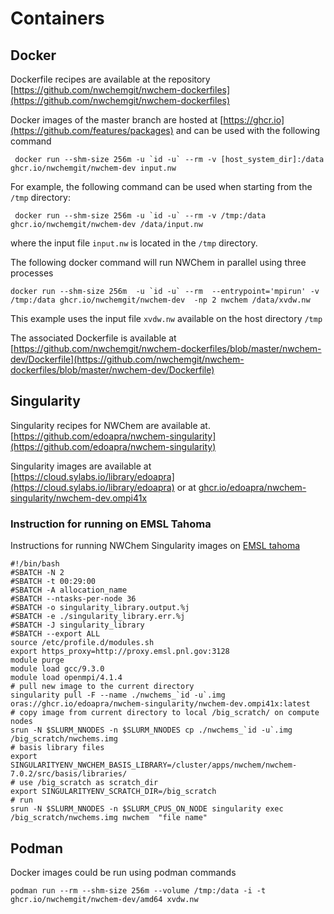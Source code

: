 # Containers

## Docker 

Dockerfile recipes are available at the repository [https://github.com/nwchemgit/nwchem-dockerfiles](https://github.com/nwchemgit/nwchem-dockerfiles)

Docker images of the master branch are hosted at [https://ghcr.io](https://github.com/features/packages) and can be used with the following command  

```
 docker run --shm-size 256m -u `id -u` --rm -v [host_system_dir]:/data ghcr.io/nwchemgit/nwchem-dev input.nw
```
For example, the following command can be used when starting from the `/tmp` directory:
```
 docker run --shm-size 256m -u `id -u` --rm -v /tmp:/data ghcr.io/nwchemgit/nwchem-dev /data/input.nw
```
where the input file `input.nw` is located in the `/tmp` directory.


The following docker command will run NWChem in parallel using three processes 
```
docker run --shm-size 256m  -u `id -u` --rm  --entrypoint='mpirun' -v /tmp:/data ghcr.io/nwchemgit/nwchem-dev  -np 2 nwchem /data/xvdw.nw
```
This example uses the input file `xvdw.nw` available on the host directory `/tmp`

The associated Dockerfile is available at  
[https://github.com/nwchemgit/nwchem-dockerfiles/blob/master/nwchem-dev/Dockerfile](https://github.com/nwchemgit/nwchem-dockerfiles/blob/master/nwchem-dev/Dockerfile) 


## Singularity

Singularity recipes for NWChem are available at.  
[https://github.com/edoapra/nwchem-singularity](https://github.com/edoapra/nwchem-singularity)

Singularity images are available at  
[https://cloud.sylabs.io/library/edoapra](https://cloud.sylabs.io/library/edoapra)
or at
[ghcr.io/edoapra/nwchem-singularity/nwchem-dev.ompi41x](https://ghcr.io/edoapra/nwchem-singularity/nwchem-dev.ompi41x)


### Instruction for running on EMSL Tahoma

Instructions for running NWChem Singularity images on [EMSL tahoma](https://www.emsl.pnnl.gov/MSC/UserGuide/tahoma/tahoma_overview.html)

```
#!/bin/bash
#SBATCH -N 2
#SBATCH -t 00:29:00
#SBATCH -A allocation_name
#SBATCH --ntasks-per-node 36
#SBATCH -o singularity_library.output.%j
#SBATCH -e ./singularity_library.err.%j
#SBATCH -J singularity_library
#SBATCH --export ALL
source /etc/profile.d/modules.sh
export https_proxy=http://proxy.emsl.pnl.gov:3128
module purge
module load gcc/9.3.0
module load openmpi/4.1.4
# pull new image to the current directory
singularity pull -F --name ./nwchems_`id -u`.img oras://ghcr.io/edoapra/nwchem-singularity/nwchem-dev.ompi41x:latest
# copy image from current directory to local /big_scratch/ on compute nodes
srun -N $SLURM_NNODES -n $SLURM_NNODES cp ./nwchems_`id -u`.img /big_scratch/nwchems.img
# basis library files
export SINGULARITYENV_NWCHEM_BASIS_LIBRARY=/cluster/apps/nwchem/nwchem-7.0.2/src/basis/libraries/
# use /big_scratch as scratch_dir
export SINGULARITYENV_SCRATCH_DIR=/big_scratch
# run
srun -N $SLURM_NNODES -n $SLURM_CPUS_ON_NODE singularity exec /big_scratch/nwchems.img nwchem  "file name"
```

## Podman

Docker images could be run using podman commands
```
podman run --rm --shm-size 256m --volume /tmp:/data -i -t ghcr.io/nwchemgit/nwchem-dev/amd64 xvdw.nw
```

